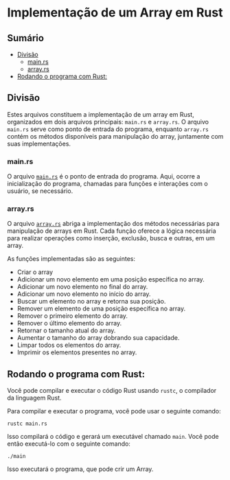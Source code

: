 # Implementação de um Array em Rust

## Sumário

- [Divisão](#divisão)
    - [main.rs](#mainrs)
    - [array.rs](#arrayrs)
- [Rodando o programa com Rust:](#rodando-o-programa-com-rust)

## Divisão 
Estes arquivos constituem a implementação de um array em Rust, organizados em dois arquivos principais: `main.rs` e `array.rs`. O arquivo `main.rs` serve como ponto de entrada do programa, enquanto `array.rs` contém os métodos disponíveis para manipulação do array, juntamente com suas implementações.

### main.rs

O arquivo <a href="https://github.com/FabioHenriqueFarias/algorithms-And-Data-Dtructures/blob/main/Data_Structures/Arrays/Rust/main.rs">`main.rs`</a> é o ponto de entrada do programa. Aqui, ocorre a inicialização do programa, chamadas para funções e interações com o usuário, se necessário.

### array.rs

O arquivo <a href="https://github.com/FabioHenriqueFarias/algorithms-And-Data-Dtructures/blob/main/Data_Structures/Arrays/Rust/array.rs">`array.rs`</a> abriga a implementação dos métodos necessárias para manipulação de arrays em Rust. Cada função oferece a lógica necessária para realizar operações como inserção, exclusão, busca e outras, em um array.

As funções implementadas são as seguintes:

- Criar o array
- Adicionar um novo elemento em uma posição específica no array.
- Adicionar um novo elemento no final do array.
- Adicionar um novo elemento no início do array.
- Buscar um elemento no array e retorna sua posição.
- Remover um elemento de uma posição específica no array.
- Remover o primeiro elemento do array.
- Remover o último  elemento do array.
- Retornar o tamanho atual do array.
- Aumentar o tamanho do array dobrando sua capacidade.
- Limpar todos os elementos do array.
- Imprimir os elementos presentes no array.

## Rodando o programa com Rust:

Você pode compilar e executar o código Rust usando `rustc`, o compilador da linguagem Rust. 

Para compilar e executar o programa, você pode usar o seguinte comando:

```
rustc main.rs
```

Isso compilará o código e gerará um executável chamado `main`. Você pode então executá-lo com o seguinte comando:

```
./main
```

Isso executará o programa, que pode crir um Array.